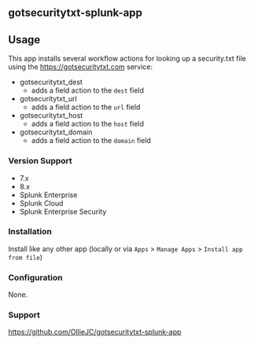 ## gotsecuritytxt-splunk-app

## Usage
This app installs several workflow actions for looking up a security.txt file using the https://gotsecuritytxt.com service:

- gotsecuritytxt_dest
  - adds a field action to the `dest` field
- gotsecuritytxt_url
  - adds a field action to the `url` field
- gotsecuritytxt_host
  - adds a field action to the `host` field
- gotsecuritytxt_domain
  - adds a field action to the `domain` field

### Version Support
- 7.x
- 8.x  
- Splunk Enterprise
- Splunk Cloud
- Splunk Enterprise Security

### Installation
Install like any other app (locally or via `Apps` > `Manage Apps` > `Install app from file`)

### Configuration
None.

### Support
https://github.com/OllieJC/gotsecuritytxt-splunk-app
